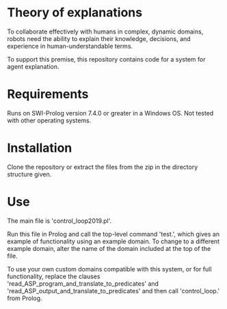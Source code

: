 # Theory of explanations

To collaborate effectively with humans in complex, dynamic domains, robots need the ability to explain their knowledge, decisions, and experience in human-understandable terms.

To support this premise, this repository contains code for a system for agent explanation.

# Requirements

Runs on SWI-Prolog version 7.4.0 or greater in a Windows OS. Not tested with other operating systems.

# Installation

Clone the repository or extract the files from the zip in the directory structure given.

# Use

The main file is 'control_loop2019.pl'.

Run this file in Prolog and call the top-level command 'test.', which gives an example of functionality using an example domain. To change to a different example domain, alter the name of the domain included at the top of the file.

To use your own custom domains compatible with this system, or for full functionality, replace the clauses
'read_ASP_program_and_translate_to_predicates'
and
'read_ASP_output_and_translate_to_predicates'
and then call 'control_loop.' from Prolog.

